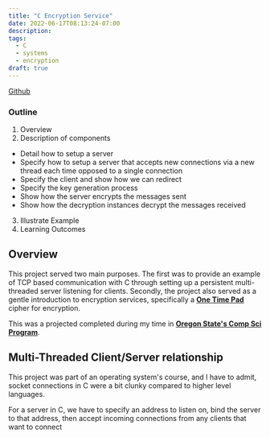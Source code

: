 ```yaml
---
title: "C Encryption Service"
date: 2022-06-17T08:13:24-07:00
description: 
tags: 
  - C
  - systems
  - encryption
draft: true
---
```


[Github](https://github.com/jaredtconnor/c-encryption-service) 

### Outline

1. Overview
2. Description of components
* Detail how to setup a server 
* Specify how to setup a server that accepts new connections via a new thread each time opposed to a single connection
* Specify the client and show how we can redirect
* Specify the key generation process
* Show how the server encrypts the messages sent
* Show how the decryption instances decrypt the messages received 
3. Illustrate Example
4. Learning Outcomes

## Overview 
This project served two main purposes. The first was to provide an example of TCP based communication with C through setting up a persistent multi-threaded server listening for clients. Secondly, the project also served as a gentle introduction to encryption services, specifically a [**One Time Pad**](https://en.wikipedia.org/wiki/One-time_pad) cipher for encryption. 

This was a projected completed during my time in [**Oregon State's Comp Sci Program**](https://eecs.oregonstate.edu/academic/online-cs-postbacc).

## Multi-Threaded Client/Server relationship
This project was part of an operating system's course, and I have to admit, socket connections in C were a bit clunky compared to higher level languages. 

For a server in C, we have to specify an address to listen on, bind the server to that address, then accept incoming connections from any clients that want to connect
